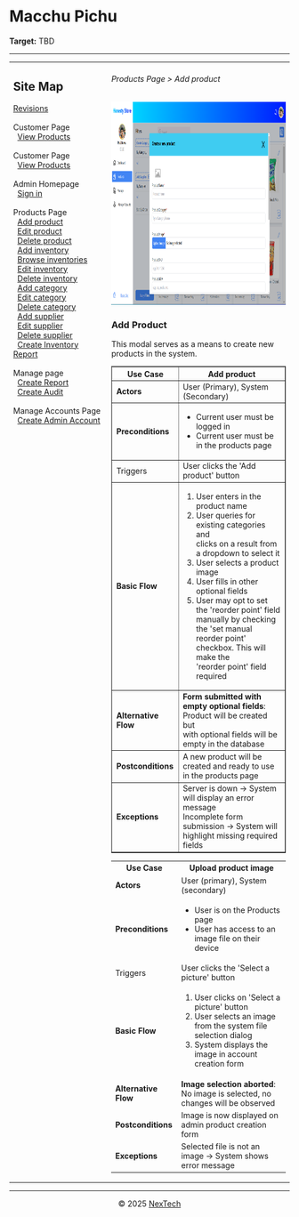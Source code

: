 # Macchu Pichu

**Target:** TBD

---

<table>
  <tr>
    <td valign="top" style="width: 35%;">
          <h2>Site Map</h2>
          <a href="./readme.md">Revisions</a><br><br>
          Customer Page<br>
          &nbsp;&nbsp;<a href="./viewproducts.md">View Products</a><br><br>     
          Customer Page<br>
          &nbsp;&nbsp;<a href="./viewproducts.md">View Products</a><br><br>
          Admin Homepage<br>
          &nbsp;&nbsp;<a href="./sign-in.md">Sign in</a><br><br>
          Products Page<br>
          &nbsp;&nbsp;<a href="./add-product.md">Add product</a><br>
          &nbsp;&nbsp;<a href="./edit-product.md">Edit product</a><br>
          &nbsp;&nbsp;<a href="./delete-product.md">Delete product</a><br>
          &nbsp;&nbsp;<a href="./add-inventory.md">Add inventory</a><br>
          &nbsp;&nbsp;<a href="./browse-inventories.md">Browse inventories</a><br>
          &nbsp;&nbsp;<a href="./edit-inventory.md">Edit inventory</a><br>
          &nbsp;&nbsp;<a href="./delete-inventory.md">Delete inventory</a><br>
          &nbsp;&nbsp;<a href="./add-category.md">Add category</a><br>
          &nbsp;&nbsp;<a href="./edit-category.md">Edit category</a><br>
          &nbsp;&nbsp;<a href="./delete-category.md">Delete category</a><br>
          &nbsp;&nbsp;<a href="./add-supplier.md">Add supplier</a><br>
          &nbsp;&nbsp;<a href="./edit-supplier.md">Edit supplier</a><br>
          &nbsp;&nbsp;<a href="./delete-supplier.md">Delete supplier</a><br>
          &nbsp;&nbsp;<a href="./create-inventory-report.md">Create Inventory Report</a><br><br>
          Manage page<br>
          &nbsp;&nbsp;<a href="./create-report.md">Create Report</a><br>
          &nbsp;&nbsp;<a href="./create-audit.md">Create Audit</a><br><br>
          Manage Accounts Page<br>
          &nbsp;&nbsp;<a href="./create-admin-account.md">Create Admin Account</a><br><br>
        </td>
        <td valign="top" >
      <h6> Products Page > Add product </h6>
        <img src = "./mock-ups/add-product.png" width='720' height='365'/>
      <h3>Add Product</h3>
      <p>This modal serves as a means to create new products in the system.</p>
      <table border="1">
        <tr>
          <th>Use Case</th>
          <th>Add product</th>
        </tr>
        <tr>
          <td><b>Actors</b></td>
          <td>User (Primary), System (Secondary)</td>
        </tr>
        <tr>
          <td><b>Preconditions</b></td>
          <td><ul>
            <li>Current user must be logged in</li>
              <li>Current user must be in the products page</li>
          </ul>
          </td>
        </tr>
        <tr>
          <td>Triggers</td>
          <td>User clicks the 'Add product' button</td>
        </tr>
        <tr>
          <td><b>Basic Flow</b></td>
          <td>
            <ol>
              <li>User enters in the product name</li>
              <li>User queries for existing categories and <br>clicks on a result from a dropdown to select it</li>
              <li>User selects a product image</li>
              <li>User fills in other optional fields</li>
              <li>User may opt to set the 'reorder point' field manually by checking<br> the 'set manual reorder point' checkbox. This will make the <br>'reorder point' field required</li>
            </ol>
          </td>
        </tr>
        <tr>
          <td><b>Alternative Flow</b></td>
          <td>
            <strong>Form submitted with empty optional fields</strong>: Product will be created but <br> with optional fields will be empty in the database
          </td>
        </tr>
        <tr>
          <td><b>Postconditions</b></td>
          <td>
            A new product will be created and ready to use in the products page
          </td>
        </tr>
        <tr>
          <td><b>Exceptions</b></td>
          <td>Server is down → System will display an error message<br>
           Incomplete form submission → System will highlight missing required fields
          </td>
        </tr>
        </table>
        <table>
        <tr>
          <th>Use Case</th>
          <th>Upload product image</th>
        </tr>
        <tr>
          <td><b>Actors</b></td>
          <td>User (primary), System (secondary)</td>
        </tr>
        <tr>
          <td><b>Preconditions</b></td>
          <td>
            <ul>
              <li>User is on the Products page</li>
              <li>User has access to an image file on their device</li>
            </ul>
          </td>
        </tr>
        <tr>
          <td>Triggers</td>
          <td>User clicks the 'Select a picture' button</td>
        </tr>
        <tr>
          <td><b>Basic Flow</b></td>
          <td>
            <ol>
              <li>User clicks on 'Select a picture' button</li>
              <li>User selects an image from the system file selection dialog</li>
              <li>System displays the image in account creation form</li>
            </ol>
          </td>
        </tr>
        <tr>
          <td><b>Alternative Flow</b></td>
          <td><strong>Image selection aborted</strong>: No image is selected, no changes will be observed<br>
          </td>
        </tr>
        <tr>
          <td><b>Postconditions</b></td>
          <td>Image is now displayed on admin product creation form</td>
        </tr>
        <tr>
          <td><b>Exceptions</b></td>
          <td>Selected file is not an image → System shows error message</td>
        </tr>
        </table>
    </td>
  </tr>
</table>

---

<div align="center">
  © 2025 <a href="#">NexTech</a>
</div>
